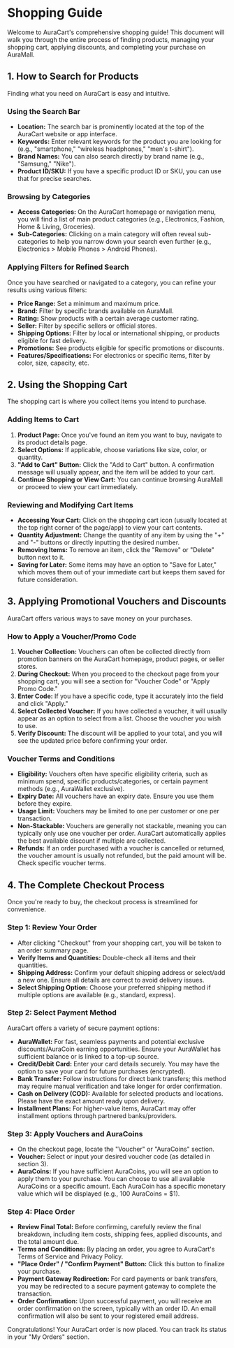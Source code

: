 # Shopping Guide

Welcome to AuraCart's comprehensive shopping guide! This document will walk you through the entire process of finding products, managing your shopping cart, applying discounts, and completing your purchase on AuraMall.

## 1. How to Search for Products

Finding what you need on AuraCart is easy and intuitive.

### Using the Search Bar

*   **Location:** The search bar is prominently located at the top of the AuraCart website or app interface.
*   **Keywords:** Enter relevant keywords for the product you are looking for (e.g., "smartphone," "wireless headphones," "men's t-shirt").
*   **Brand Names:** You can also search directly by brand name (e.g., "Samsung," "Nike").
*   **Product ID/SKU:** If you have a specific product ID or SKU, you can use that for precise searches.

### Browsing by Categories

*   **Access Categories:** On the AuraCart homepage or navigation menu, you will find a list of main product categories (e.g., Electronics, Fashion, Home & Living, Groceries).
*   **Sub-Categories:** Clicking on a main category will often reveal sub-categories to help you narrow down your search even further (e.g., Electronics > Mobile Phones > Android Phones).

### Applying Filters for Refined Search

Once you have searched or navigated to a category, you can refine your results using various filters:
*   **Price Range:** Set a minimum and maximum price.
*   **Brand:** Filter by specific brands available on AuraMall.
*   **Rating:** Show products with a certain average customer rating.
*   **Seller:** Filter by specific sellers or official stores.
*   **Shipping Options:** Filter by local or international shipping, or products eligible for fast delivery.
*   **Promotions:** See products eligible for specific promotions or discounts.
*   **Features/Specifications:** For electronics or specific items, filter by color, size, capacity, etc.

## 2. Using the Shopping Cart

The shopping cart is where you collect items you intend to purchase.

### Adding Items to Cart

1.  **Product Page:** Once you've found an item you want to buy, navigate to its product details page.
2.  **Select Options:** If applicable, choose variations like size, color, or quantity.
3.  **"Add to Cart" Button:** Click the "Add to Cart" button. A confirmation message will usually appear, and the item will be added to your cart.
4.  **Continue Shopping or View Cart:** You can continue browsing AuraMall or proceed to view your cart immediately.

### Reviewing and Modifying Cart Items

*   **Accessing Your Cart:** Click on the shopping cart icon (usually located at the top right corner of the page/app) to view your cart contents.
*   **Quantity Adjustment:** Change the quantity of any item by using the "+" and "-" buttons or directly inputting the desired number.
*   **Removing Items:** To remove an item, click the "Remove" or "Delete" button next to it.
*   **Saving for Later:** Some items may have an option to "Save for Later," which moves them out of your immediate cart but keeps them saved for future consideration.

## 3. Applying Promotional Vouchers and Discounts

AuraCart offers various ways to save money on your purchases.

### How to Apply a Voucher/Promo Code

1.  **Voucher Collection:** Vouchers can often be collected directly from promotion banners on the AuraCart homepage, product pages, or seller stores.
2.  **During Checkout:** When you proceed to the checkout page from your shopping cart, you will see a section for "Voucher Code" or "Apply Promo Code."
3.  **Enter Code:** If you have a specific code, type it accurately into the field and click "Apply."
4.  **Select Collected Voucher:** If you have collected a voucher, it will usually appear as an option to select from a list. Choose the voucher you wish to use.
5.  **Verify Discount:** The discount will be applied to your total, and you will see the updated price before confirming your order.

### Voucher Terms and Conditions

*   **Eligibility:** Vouchers often have specific eligibility criteria, such as minimum spend, specific products/categories, or certain payment methods (e.g., AuraWallet exclusive).
*   **Expiry Date:** All vouchers have an expiry date. Ensure you use them before they expire.
*   **Usage Limit:** Vouchers may be limited to one per customer or one per transaction.
*   **Non-Stackable:** Vouchers are generally not stackable, meaning you can typically only use one voucher per order. AuraCart automatically applies the best available discount if multiple are collected.
*   **Refunds:** If an order purchased with a voucher is cancelled or returned, the voucher amount is usually not refunded, but the paid amount will be. Check specific voucher terms.

## 4. The Complete Checkout Process

Once you're ready to buy, the checkout process is streamlined for convenience.

### Step 1: Review Your Order

*   After clicking "Checkout" from your shopping cart, you will be taken to an order summary page.
*   **Verify Items and Quantities:** Double-check all items and their quantities.
*   **Shipping Address:** Confirm your default shipping address or select/add a new one. Ensure all details are correct to avoid delivery issues.
*   **Select Shipping Option:** Choose your preferred shipping method if multiple options are available (e.g., standard, express).

### Step 2: Select Payment Method

AuraCart offers a variety of secure payment options:

*   **AuraWallet:** For fast, seamless payments and potential exclusive discounts/AuraCoin earning opportunities. Ensure your AuraWallet has sufficient balance or is linked to a top-up source.
*   **Credit/Debit Card:** Enter your card details securely. You may have the option to save your card for future purchases (encrypted).
*   **Bank Transfer:** Follow instructions for direct bank transfers; this method may require manual verification and take longer for order confirmation.
*   **Cash on Delivery (COD):** Available for selected products and locations. Please have the exact amount ready upon delivery.
*   **Installment Plans:** For higher-value items, AuraCart may offer installment options through partnered banks/providers.

### Step 3: Apply Vouchers and AuraCoins

*   On the checkout page, locate the "Voucher" or "AuraCoins" section.
*   **Voucher:** Select or input your desired voucher code (as detailed in section 3).
*   **AuraCoins:** If you have sufficient AuraCoins, you will see an option to apply them to your purchase. You can choose to use all available AuraCoins or a specific amount. Each AuraCoin has a specific monetary value which will be displayed (e.g., 100 AuraCoins = $1).

### Step 4: Place Order

*   **Review Final Total:** Before confirming, carefully review the final breakdown, including item costs, shipping fees, applied discounts, and the total amount due.
*   **Terms and Conditions:** By placing an order, you agree to AuraCart's Terms of Service and Privacy Policy.
*   **"Place Order" / "Confirm Payment" Button:** Click this button to finalize your purchase.
*   **Payment Gateway Redirection:** For card payments or bank transfers, you may be redirected to a secure payment gateway to complete the transaction.
*   **Order Confirmation:** Upon successful payment, you will receive an order confirmation on the screen, typically with an order ID. An email confirmation will also be sent to your registered email address.

Congratulations! Your AuraCart order is now placed. You can track its status in your "My Orders" section.